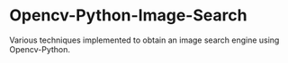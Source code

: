 # Opencv-Python-Image-Search
Various techniques implemented to obtain an image search engine using Opencv-Python.
